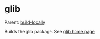 glib
====

Parent: [build-locally](../../README.md)

Builds the glib package. See [glib home page](https://wiki.gnome.org/Projects/GLib)
